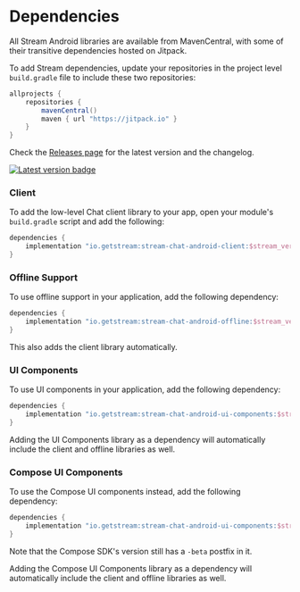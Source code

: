# Dependencies

All Stream Android libraries are available from MavenCentral, with some of their transitive dependencies hosted on Jitpack. 

To add Stream dependencies, update your repositories in the project level `build.gradle` file to include these two repositories:

```groovy
allprojects {
    repositories {
        mavenCentral()
        maven { url "https://jitpack.io" }
    }
}
```

Check the [Releases page](https://github.com/GetStream/stream-chat-android/releases) for the latest version and the changelog.

[![Latest version badge](https://img.shields.io/github/v/release/GetStream/stream-chat-android)](https://github.com/GetStream/stream-chat-android/releases)

### Client

To add the low-level Chat client library to your app, open your module's `build.gradle` script and add the following:

```groovy
dependencies {
    implementation "io.getstream:stream-chat-android-client:$stream_version"
}
```

### Offline Support

To use offline support in your application, add the following dependency:

```groovy
dependencies {
    implementation "io.getstream:stream-chat-android-offline:$stream_version"
}
```

This also adds the client library automatically.

### UI Components

To use UI components in your application, add the following dependency:

```groovy
dependencies {
    implementation "io.getstream:stream-chat-android-ui-components:$stream_version"
}
```

Adding the UI Components library as a dependency will automatically include the client and offline libraries as well.

### Compose UI Components

To use the Compose UI components instead, add the following dependency:

```groovy
dependencies {
    implementation "io.getstream:stream-chat-android-ui-components:$stream_version-beta"
}
```

Note that the Compose SDK's version still has a `-beta` postfix in it.

Adding the Compose UI Components library as a dependency will automatically include the client and offline libraries as well.
